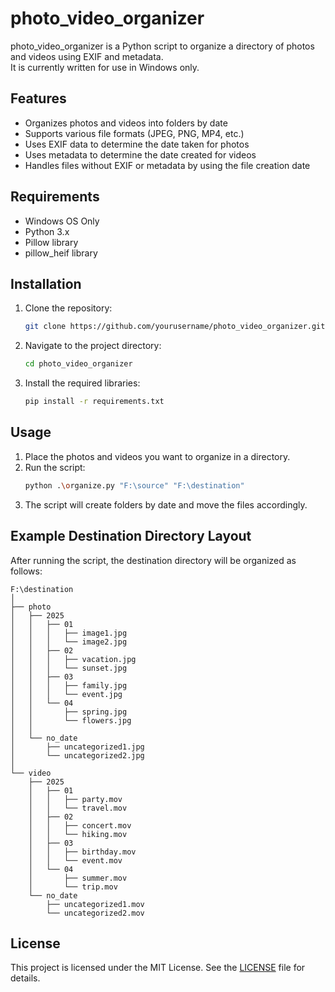 # photo_video_organizer

photo_video_organizer is a Python script to organize a directory of photos and videos using EXIF and metadata.  
It is currently written for use in Windows only.  

## Features

- Organizes photos and videos into folders by date
- Supports various file formats (JPEG, PNG, MP4, etc.)
- Uses EXIF data to determine the date taken for photos
- Uses metadata to determine the date created for videos
- Handles files without EXIF or metadata by using the file creation date

## Requirements

- Windows OS Only
- Python 3.x
- Pillow library
- pillow_heif library

## Installation

1. Clone the repository:
    ```sh
    git clone https://github.com/yourusername/photo_video_organizer.git
    ```
2. Navigate to the project directory:
    ```sh
    cd photo_video_organizer
    ```
3. Install the required libraries:
    ```sh
    pip install -r requirements.txt
    ```

## Usage

1. Place the photos and videos you want to organize in a directory.
2. Run the script:
    ```sh
    python .\organize.py "F:\source" "F:\destination"
    ```
3. The script will create folders by date and move the files accordingly.

## Example Destination Directory Layout

After running the script, the destination directory will be organized as follows:

```
F:\destination
│
├── photo
│   ├── 2025
│   │   ├── 01
│   │   │   ├── image1.jpg
│   │   │   └── image2.jpg
│   │   ├── 02
│   │   │   ├── vacation.jpg
│   │   │   └── sunset.jpg
│   │   ├── 03
│   │   │   ├── family.jpg
│   │   │   └── event.jpg
│   │   └── 04
│   │       ├── spring.jpg
│   │       └── flowers.jpg
│   │
│   └── no_date
│       ├── uncategorized1.jpg
│       └── uncategorized2.jpg
│
└── video
    ├── 2025
    │   ├── 01
    │   │   ├── party.mov
    │   │   └── travel.mov
    │   ├── 02
    │   │   ├── concert.mov
    │   │   └── hiking.mov
    │   ├── 03
    │   │   ├── birthday.mov
    │   │   └── event.mov
    │   └── 04
    │       ├── summer.mov
    │       └── trip.mov
    └── no_date
        ├── uncategorized1.mov
        └── uncategorized2.mov
```

## License

This project is licensed under the MIT License. See the [LICENSE](LICENSE) file for details.

